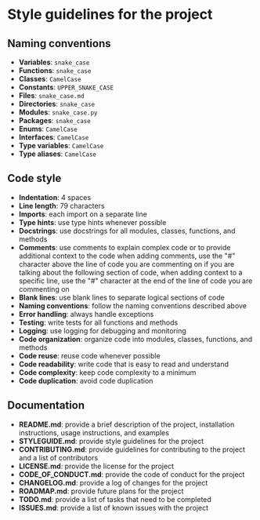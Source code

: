 # Style guidelines for the project

## Naming conventions
- **Variables**: `snake_case`
- **Functions**: `snake_case`
- **Classes**: `CamelCase`
- **Constants**: `UPPER_SNAKE_CASE`
- **Files**: `snake_case.md`
- **Directories**: `snake_case`
- **Modules**: `snake_case.py`
- **Packages**: `snake_case`
- **Enums**: `CamelCase`
- **Interfaces**: `CamelCase`
- **Type variables**: `CamelCase`
- **Type aliases**: `CamelCase`

## Code style
- **Indentation**: 4 spaces
- **Line length**: 79 characters
- **Imports**: each import on a separate line
- **Type hints**: use type hints whenever possible
- **Docstrings**: use docstrings for all modules, classes, functions, and methods
- **Comments**: use comments to explain complex code or to provide additional context to the code when adding comments, use the "#" character above the line of code you are commenting on if you are talking about the following section of code, when adding context to a specific line, use the "#" character at the end of the line of code you are commenting on
- **Blank lines**: use blank lines to separate logical sections of code
- **Naming conventions**: follow the naming conventions described above
- **Error handling**: always handle exceptions
- **Testing**: write tests for all functions and methods
- **Logging**: use logging for debugging and monitoring
- **Code organization**: organize code into modules, classes, functions, and methods
- **Code reuse**: reuse code whenever possible
- **Code readability**: write code that is easy to read and understand
- **Code complexity**: keep code complexity to a minimum
- **Code duplication**: avoid code duplication

## Documentation
- **README.md**: provide a brief description of the project, installation instructions, usage instructions, and examples
- **STYLEGUIDE.md**: provide style guidelines for the project
- **CONTRIBUTING.md**: provide guidelines for contributing to the project and a list of contributors
- **LICENSE.md**: provide the license for the project
- **CODE_OF_CONDUCT.md**: provide the code of conduct for the project
- **CHANGELOG.md**: provide a log of changes for the project
- **ROADMAP.md**: provide future plans for the project
- **TODO.md**: provide a list of tasks that need to be completed
- **ISSUES.md**: provide a list of known issues with the project